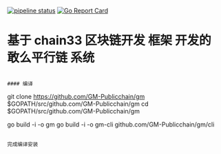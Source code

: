 [![pipeline status](https://api.travis-ci.org/bityuan/bityuan.svg?branch=master)](https://travis-ci.org/bityuan/bityuan/)
[![Go Report Card](https://goreportcard.com/badge/github.com/bityuan/bityuan)](https://goreportcard.com/report/github.com/bityuan/bityuan)

# 基于 chain33 区块链开发 框架 开发的 敢么平行链 系统

```

#### 编译

```
git clone https://github.com/GM-Publicchain/gm $GOPATH/src/github.com/GM-Publicchain/gm
cd $GOPATH/src/github.com/GM-Publicchain/gm

go build -i -o gm
go build -i -o gm-cli github.com/GM-Publicchain/gm/cli
```

完成编译安装


